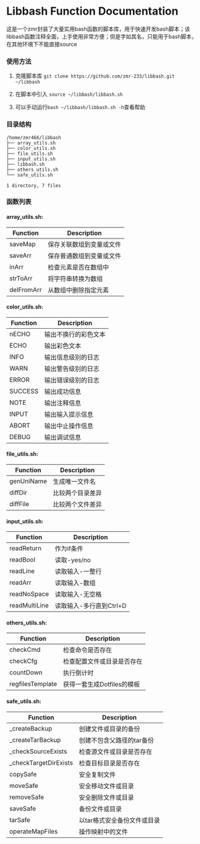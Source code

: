 # Libbash Function Documentation

这是一个zmr封装了大量实用bash函数的脚本库，用于快速开发bash脚本；该libbash函数注释全面，上手使用非常方便；但是字如其名，只能用于bash脚本，在其他环境下不能直接source

### 使用方法

1. 克隆脚本库 `git clone https://github.com/zmr-233/libbash.git ~/libbash`

2. 在脚本中引入 `source ~/libbash/libbash.sh`

3. 可以手动运行`bash ~/libbash/libbash.sh -h`查看帮助

### 目录结构

```
/home/zmr466/libbash
├── array_utils.sh
├── color_utils.sh
├── file_utils.sh
├── input_utils.sh
├── libbash.sh
├── others_utils.sh
└── safe_utils.sh

1 directory, 7 files
```

### 函数列表

#### array_utils.sh:
| Function | Description |
|----------|-------------|
| saveMap | 保存关联数组到变量或文件 |
| saveArr | 保存普通数组到变量或文件 |
| inArr | 检查元素是否在数组中 |
| strToArr | 将字符串转换为数组 |
| delFromArr | 从数组中删除指定元素 |

#### color_utils.sh:
| Function | Description |
|----------|-------------|
| nECHO | 输出不换行的彩色文本 |
| ECHO | 输出彩色文本 |
| INFO | 输出信息级别的日志 |
| WARN | 输出警告级别的日志 |
| ERROR | 输出错误级别的日志 |
| SUCCESS | 输出成功信息 |
| NOTE | 输出注释信息 |
| INPUT | 输出输入提示信息 |
| ABORT | 输出中止操作信息 |
| DEBUG | 输出调试信息 |

#### file_utils.sh:
| Function | Description |
|----------|-------------|
| genUniName | 生成唯一文件名 |
| diffDir | 比较两个目录差异 |
| diffFile | 比较两个文件差异 |

#### input_utils.sh:
| Function | Description |
|----------|-------------|
| readReturn | 作为if条件 |
| readBool | 读取-yes/no |
| readLine | 读取输入-一整行 |
| readArr | 读取输入-数组 |
| readNoSpace | 读取输入-无空格 |
| readMultiLine | 读取输入-多行直到Ctrl+D |

#### others_utils.sh:
| Function | Description |
|----------|-------------|
| checkCmd | 检查命令是否存在 |
| checkCfg | 检查配置文件或目录是否存在 |
| countDown | 执行倒计时 |
| regfilesTemplate | 获得一套生成Dotfiles的模板 |

#### safe_utils.sh:
| Function | Description |
|----------|-------------|
| _createBackup | 创建文件或目录的备份 |
| _createTarBackup | 创建不包含父路径的tar备份 |
| _checkSourceExists | 检查源文件或目录是否存在 |
| _checkTargetDirExists | 检查目标目录是否存在 |
| copySafe | 安全复制文件 |
| moveSafe | 安全移动文件或目录 |
| removeSafe | 安全删除文件或目录 |
| saveSafe | 备份文件或目录 |
| tarSafe | 以tar格式安全备份文件或目录 |
| operateMapFiles | 操作映射中的文件 |

